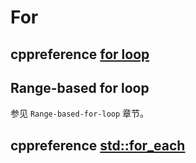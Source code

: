 # For 



## cppreference [for loop](https://en.cppreference.com/w/cpp/language/for)



## Range-based for loop 

参见 `Range-based-for-loop` 章节。

## cppreference [std::for_each](https://en.cppreference.com/w/cpp/algorithm/for_each)

